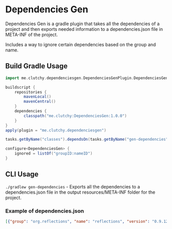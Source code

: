 # Dependencies Gen
Dependencies Gen is a gradle plugin that takes all the dependencies of a project and then exports needed information to a dependencies.json file in META-INF of the project.

Includes a way to ignore certain dependencies based on the group and name.

## Build Gradle Usage
``` groovy
import me.clutchy.dependenciesgen.DependenciesGenPlugin.DependenciesGen

buildscript {
    repositories {
        mavenLocal()
        mavenCentral()
    }
    dependencies {
        classpath("me.clutchy:DependenciesGen:1.0.0")
    }
}
apply(plugin = "me.clutchy.dependenciesgen")

tasks.getByName("classes").dependsOn(tasks.getByName("gen-dependencies"))

configure<DependenciesGen> {
    ignored = listOf("groupID:nameID")
}
```

## CLI Usage
`./gradlew gen-dependencies` - Exports all the dependencies to a dependencies.json file in the output resources/META-INF folder for the project.

### Example of dependencies.json
```json
[{"group": "org.reflections", "name": "reflections", "version": "0.9.12", "repo": "https://repo.maven.apache.org/maven2/", "dependencies": [{"group": "org.javassist", "name": "javassist", "version": "3.26.0-GA", "repo": "https://repo.maven.apache.org/maven2/", "dependencies": []}]}, {"group": "org.jetbrains.kotlin", "name": "kotlin-stdlib-jdk8", "version": "1.4.32", "repo": "https://repo.maven.apache.org/maven2/", "dependencies": [{"group": "org.jetbrains.kotlin", "name": "kotlin-stdlib-jdk7", "version": "1.4.32", "repo": "https://repo.maven.apache.org/maven2/", "dependencies": [{"group": "org.jetbrains.kotlin", "name": "kotlin-stdlib", "version": "1.4.32", "repo": "https://repo.maven.apache.org/maven2/", "dependencies": [{"group": "org.jetbrains", "name": "annotations", "version": "20.1.0", "repo": "https://repo.maven.apache.org/maven2/", "dependencies": []}, {"group": "org.jetbrains.kotlin", "name": "kotlin-stdlib-common", "version": "1.4.32", "repo": "https://repo.maven.apache.org/maven2/", "dependencies": []}]}]}, {"group": "org.jetbrains.kotlin", "name": "kotlin-stdlib", "version": "1.4.32", "repo": "https://repo.maven.apache.org/maven2/", "dependencies": [{"group": "org.jetbrains", "name": "annotations", "version": "20.1.0", "repo": "https://repo.maven.apache.org/maven2/", "dependencies": []}, {"group": "org.jetbrains.kotlin", "name": "kotlin-stdlib-common", "version": "1.4.32", "repo": "https://repo.maven.apache.org/maven2/", "dependencies": []}]}]}]
```